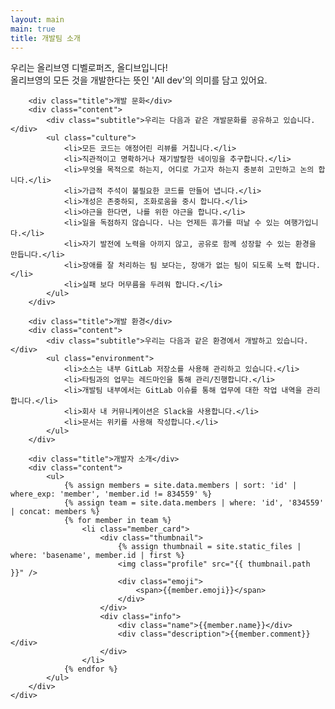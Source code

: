 ```yaml
---
layout: main
main: true
title: 개발팀 소개
---
```


<div class="loading-animation">
    <div class="about">
        우리는 올리브영 디벨로퍼즈, 올디브입니다!<br/>
        올리브영의 모든 것을 개발한다는 뜻인 'All dev'의 의미를 담고 있어요.<br/>

        <div class="title">개발 문화</div>
        <div class="content">
            <div class="subtitle">우리는 다음과 같은 개발문화를 공유하고 있습니다.</div>
            <ul class="culture">
                <li>모든 코드는 애정어린 리뷰를 거칩니다.</li>
                <li>직관적이고 명확하거나 재기발랄한 네이밍을 추구합니다.</li>
                <li>무엇을 목적으로 하는지, 어디로 가고자 하는지 충분히 고민하고 논의 합니다.</li>
                <li>가급적 주석이 불필요한 코드를 만들어 냅니다.</li>
                <li>개성은 존중하되, 조화로움을 중시 합니다.</li>
                <li>야근을 한다면, 나를 위한 야근을 합니다.</li>
                <li>일을 독점하지 않습니다. 나는 언제든 휴가를 떠날 수 있는 여행가입니다.</li>
                <li>자기 발전에 노력을 아끼지 않고, 공유로 함께 성장할 수 있는 환경을 만듭니다.</li>
                <li>장애를 잘 처리하는 팀 보다는, 장애가 없는 팀이 되도록 노력 합니다.</li>
                <li>실패 보다 머무름을 두려워 합니다.</li>
            </ul>
        </div>
    
        <div class="title">개발 환경</div>
        <div class="content">
            <div class="subtitle">우리는 다음과 같은 환경에서 개발하고 있습니다.</div>
            <ul class="environment">
                <li>소스는 내부 GitLab 저장소를 사용해 관리하고 있습니다.</li>
                <li>타팀과의 업무는 레드마인을 통해 관리/진행합니다.</li>
                <li>개발팀 내부에서는 GitLab 이슈를 통해 업무에 대한 작업 내역을 관리합니다.</li>
                <li>회사 내 커뮤니케이션은 Slack을 사용합니다.</li>
                <li>문서는 위키를 사용해 작성합니다.</li>
            </ul>
        </div>

        <div class="title">개발자 소개</div>
        <div class="content">
            <ul>
                {% assign members = site.data.members | sort: 'id' | where_exp: 'member', 'member.id != 834559' %}
                {% assign team = site.data.members | where: 'id', '834559' | concat: members %}
                {% for member in team %}
                    <li class="member_card">
                        <div class="thumbnail">
                            {% assign thumbnail = site.static_files | where: 'basename', member.id | first %}
                            <img class="profile" src="{{ thumbnail.path }}" />
                            <div class="emoji">
                                <span>{{member.emoji}}</span>
                            </div>
                        </div>
                        <div class="info">
                            <div class="name">{{member.name}}</div>
                            <div class="description">{{member.comment}}</div>
                        </div>
                    </li>
                {% endfor %}
            </ul>
        </div>
    </div>
</div>
